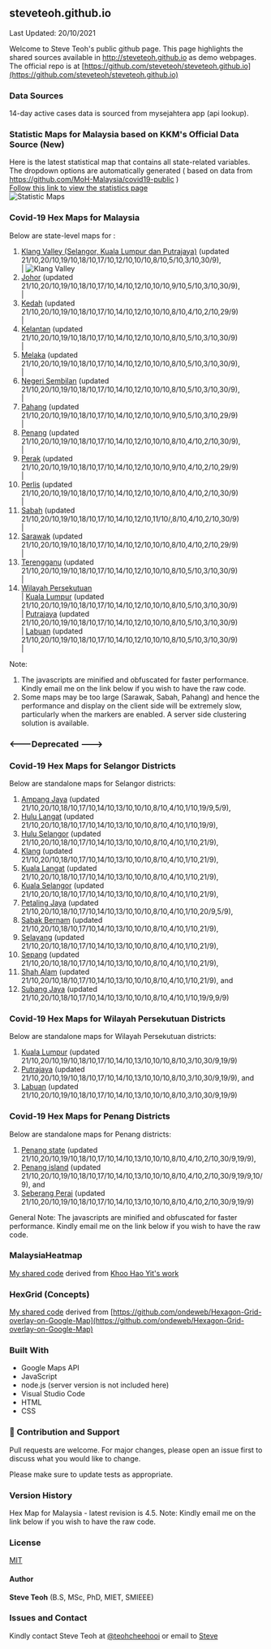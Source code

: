 ﻿## steveteoh.github.io
Last Updated: 20/10/2021

Welcome to Steve Teoh's public github page. This page highlights the shared sources available in http://steveteoh.github.io as demo webpages.
The official repo is at [https://github.com/steveteoh/steveteoh.github.io](https://github.com/steveteoh/steveteoh.github.io)

### Data Sources
14-day active cases data is sourced from mysejahtera app (api lookup).

### Statistic Maps for Malaysia based on KKM's Official Data Source (New)
Here is the latest statistical map that contains all state-related variables.  The dropdown options are automatically generated ( based on data from https://github.com/MoH-Malaysia/covid19-public )  
[Follow this link to view the statistics page](https://steveteoh.github.io/Statistics/)    
![Statistic Maps](https://steveteoh.github.io/img/statistics.png)

### Covid-19 Hex Maps for Malaysia
Below are state-level maps for : <br>
1. [Klang Valley (Selangor, Kuala Lumpur dan Putrajaya)](http://steveteoh.github.io/KlangValley/) (updated 21/10,20/10,19/10,18/10,17/10,12/10,10/10,8/10,5/10,3/10,30/9), <br> |  ![Klang Valley](https://steveteoh.github.io/img/klangvalley.jpg)
2. [Johor](http://steveteoh.github.io/Johor/) (updated 21/10,20/10,19/10,18/10,17/10,14/10,12/10,10/10,9/10,5/10,3/10,30/9), <br>        |
3. [Kedah](https://steveteoh.github.io/Kedah/) (updated 21/10,20/10,19/10,18/10,17/10,14/10,12/10,10/10,8/10,4/10,2/10,29/9) <br>  |
4. [Kelantan](https://steveteoh.github.io/Kelantan/) (updated 21/10,20/10,19/10,18/10,17/10,14/10,12/10,10/10,8/10,5/10,3/10,30/9) <br>  |
5. [Melaka](http://steveteoh.github.io/Melaka/) (updated 21/10,20/10,19/10,18/10,17/10,14/10,12/10,10/10,8/10,5/10,3/10,30/9), <br>  |
6. [Negeri Sembilan](http://steveteoh.github.io/NegeriSembilan/) (updated 21/10,20/10,19/10,18/10,17/10,14/10,12/10,10/10,8/10,5/10,3/10,30/9), <br>  |
7. [Pahang](https://steveteoh.github.io/Pahang/) (updated 21/10,20/10,19/10,18/10,17/10,14/10,12/10,10/10,9/10,5/10,3/10,29/9) <br>  |
8. [Penang](http://steveteoh.github.io/Penang/) (updated 21/10,20/10,19/10,18/10,17/10,14/10,12/10,10/10,8/10,4/10,2/10,30/9), <br>  |
9. [Perak](https://steveteoh.github.io/Perak/) (updated 21/10,20/10,19/10,18/10,17/10,14/10,12/10,10/10,9/10,4/10,2/10,29/9) <br>  |
10. [Perlis](https://steveteoh.github.io/Perlis/) (updated 21/10,20/10,19/10,18/10,17/10,14/10,12/10,10/10,8/10,4/10,2/10,30/9) <br>  |
11. [Sabah](http://steveteoh.github.io/Sabah/) (updated 21/10,20/10,19/10,18/10,17/10,14/10,12/10,11/10/,8/10,4/10,2/10,30/9) <br>  |
12. [Sarawak](http://steveteoh.github.io/Sarawak/) (updated 21/10,20/10,19/10,18/10,17/10,14/10,12/10,10/10,8/10,4/10,2/10,29/9) <br>  |
13. [Terengganu](https://steveteoh.github.io/Terengganu/) (updated 21/10,20/10,19/10,18/10,17/10,14/10,12/10,10/10,8/10,5/10,3/10,30/9) <br>  |
14. [Wilayah Persekutuan](http://steveteoh.github.io/Wilayah/) <br>  |
    [Kuala Lumpur](http://steveteoh.github.io/KualaLumpur/) (updated 21/10,20/10,19/10,18/10,17/10,14/10,12/10,10/10,8/10,5/10,3/10,30/9) <br>  |
    [Putrajaya](http://steveteoh.github.io/Putrajaya/) (updated 21/10,20/10,19/10,18/10,17/10,14/10,12/10,10/10,8/10,5/10,3/10,30/9) <br>  |
    [Labuan](http://steveteoh.github.io/Labuan/) (updated 21/10,20/10,19/10,18/10,17/10,14/10,12/10,10/10,8/10,5/10,3/10,30/9) <br>  |
 
Note: 
1. The javascripts are minified and obfuscated for faster performance. Kindly email me on the link below if you wish to have the raw code. 
2. Some maps may be too large (Sarawak, Sabah, Pahang) and hence the performance and display on the client side will be extremely slow, particularly when the markers are enabled. 
   A server side clustering solution is available.

### <---Deprecated --->
### Covid-19 Hex Maps for Selangor Districts
Below are standalone maps for Selangor districts: <br>
1. [Ampang Jaya](http://steveteoh.github.io/Selangor/AmpangJaya/) (updated 21/10,20/10,18/10,17/10,14/10,13/10,10/10,8/10,4/10,1/10,19/9,5/9), <br>
2. [Hulu Langat](http://steveteoh.github.io/Selangor/HuluLangat/) (updated 21/10,20/10,18/10,17/10,14/10,13/10,10/10,8/10,4/10,1/10,19/9), <br>
3. [Hulu Selangor](http://steveteoh.github.io/Selangor/HuluSelangor/) (updated 21/10,20/10,18/10,17/10,14/10,13/10,10/10,8/10,4/10,1/10,21/9), <br>
4. [Klang](http://steveteoh.github.io/Selangor/Klang/) (updated 21/10,20/10,18/10,17/10,14/10,13/10,10/10,8/10,4/10,1/10,21/9), <br>
5. [Kuala Langat](http://steveteoh.github.io/Selangor/KualaLangat/) (updated 21/10,20/10,18/10,17/10,14/10,13/10,10/10,8/10,4/10,1/10,21/9), <br>
6. [Kuala Selangor](http://steveteoh.github.io/Selangor/KualaSelangor/) (updated 21/10,20/10,18/10,17/10,14/10,13/10,10/10,8/10,4/10,1/10,21/9), <br>
7. [Petaling Jaya](http://steveteoh.github.io/Selangor/PetalingJaya/) (updated 21/10,20/10,18/10,17/10,14/10,13/10,10/10,8/10,4/10,1/10,20/9,5/9), <br>
8. [Sabak Bernam](http://steveteoh.github.io/Selangor/SabakBernam) (updated 21/10,20/10,18/10,17/10,14/10,13/10,10/10,8/10,4/10,1/10,21/9), <br>
9. [Selayang](http://steveteoh.github.io/Selangor/Selayang/) (updated 21/10,20/10,18/10,17/10,14/10,13/10,10/10,8/10,4/10,1/10,21/9), <br>
10. [Sepang](http://steveteoh.github.io/Selangor/Sepang/) (updated 21/10,20/10,18/10,17/10,14/10,13/10,10/10,8/10,4/10,1/10,21/9), <br>
11. [Shah Alam](http://steveteoh.github.io/Selangor/ShahAlam/) (updated 21/10,20/10,18/10,17/10,14/10,13/10,10/10,8/10,4/10,1/10,21/9), and  <br>
12. [Subang Jaya](http://steveteoh.github.io/Selangor/SubangJaya/) (updated 21/10,20/10,18/10,17/10,14/10,13/10,10/10,8/10,4/10,1/10,19/9,9/9)<br>

### Covid-19 Hex Maps for Wilayah Persekutuan Districts
Below are standalone maps for Wilayah Persekutuan districts: <br>
1. [Kuala Lumpur](http://steveteoh.github.io/KualaLumpur) (updated 21/10,20/10,19/10,18/10,17/10,14/10,13/10,10/10,8/10,3/10,30/9,19/9)<br>
2. [Putrajaya](http://steveteoh.github.io/Putrajaya) (updated 21/10,20/10,19/10,18/10,17/10,14/10,13/10,10/10,8/10,3/10,30/9,19/9), and<br>
3. [Labuan](http://steveteoh.github.io/Labuan) (updated 21/10,20/10,19/10,18/10,17/10,14/10,13/10,10/10,8/10,3/10,30/9,19/9)<br>

### Covid-19 Hex Maps for Penang Districts
Below are standalone maps for Penang districts: <br>
1. [Penang state](http://steveteoh.github.io/Penang/index.html) (updated 21/10,20/10,19/10,18/10,17/10,14/10,13/10,10/10,8/10,4/10,2/10,30/9,19/9),  <br>
2. [Penang island](http://steveteoh.github.io/Penang/island.html) (updated 21/10,20/10,19/10,18/10,17/10,14/10,13/10,10/10,8/10,4/10,2/10,30/9,19/9,10/9), and  <br>
3. [Seberang Perai](http://steveteoh.github.io/Penang/perai.html) (updated 21/10,20/10,19/10,18/10,17/10,14/10,13/10,10/10,8/10,4/10,2/10,30/9,19/9) <br>

General Note: The javascripts are minified and obfuscated for faster performance. Kindly email me on the link below if you wish to have the raw code. 

### MalaysiaHeatmap
[My shared code](http://steveteoh.github.io/MalaysiaHeatMap) derived from [Khoo Hao Yit's work](https://github.com/KhooHaoYit/KhooHaoYit.github.io/tree/main/Covid19%20Malaysia%20Heatmap)

### HexGrid (Concepts)
[My shared code](http://steveteoh.github.io/HexGrid) derived from [https://github.com/ondeweb/Hexagon-Grid-overlay-on-Google-Map](https://github.com/ondeweb/Hexagon-Grid-overlay-on-Google-Map) 

### Built With

- Google Maps API
- JavaScript
- node.js (server version is not included here)
- Visual Studio Code
- HTML
- CSS

### 🤝 Contribution and Support
Pull requests are welcome. For major changes, please open an issue first to discuss what you would like to change.

Please make sure to update tests as appropriate.

### Version History
Hex Map for Malaysia - latest revision is 4.5.
Note: Kindly email me on the link below if you wish to have the raw code. 

### License
[MIT](https://steveteoh.github.io/LICENSE)

#### Author
**Steve Teoh** (B.S, MSc, PhD, MIET, SMIEEE)

### Issues and Contact
Kindly contact Steve Teoh at [@teohcheehooi](https://twitter.com/teohcheehooi) or email to [Steve](mailto:chteoh@1utar.my?subject=Map "Map")
